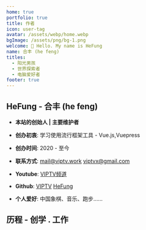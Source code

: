 ```yaml
---
home: true
portfolio: true
title: 作者
icon: user-tag
avatar: /assets/webp/home.webp
bgImage: /assets/png/bg-1.png
welcome: 👋 Hello. My name is HeFung
name: 合丰 (he feng)
titles:
  - 阳光男孩
  - 世界探索者
  - 电脑爱好者
footer: true  
---
```



## HeFung - 合丰 (he feng)

- **本站的创始人 | 主要维护者**

- **创办初衷**: 学习使用流行框架工具 - Vue.js,Vuepress

- **创办时间**: 2020 - 至今

- **联系方式**:  <mail@viptv.work> <viptvx@gmail.com>

- **Youtube**: [VIPTV频道](https://t.me/viptv_work) 

- **Github**: [VIPTV](https://github.com/viptv-work) [HeFung](https://github.com/hefung) 

- **个人爱好**: 中国象棋、音乐、跑步……

## 历程 - 创学 . 工作

<Experiences :items />


<script setup lang="ts">
const items = [
  {
    type: "study",
    place: "陕西 . 西安",
    title: "VIPTV - 工作室",
    time: "2021 年 10 月 - 2024 年 9 月",
    content: "了解接触vue,Vuepress架构工具，IPTV,Sources,v2ray...",
  },
  {
    type: "study",
    place: "北京 . 中国",
    time: "2021 年 8 月 - 2021 年 10 月",
    title: "VuePress -探寻学习",
    content: "学习流行前端框架Vuepress",
  },
  {
    type: "study",
    place: "北京 . 中国",
    time: "2020 年 10 月 - 2021 年 8 月",
    title: "Vue.js -探寻学习",
    content: "学习流行前端框架Vue.js",
  },
  {
    type: 'work',
    place: "内蒙 . 中国",
    time: "2021 年 3 月 - 2023 年 11 月",
    title: "矿山机电 -探寻大自然",
    content: "我本后山人，偶来城里过，上山容易，下山难。",
  },
  {
    type: 'work',
    place: "西安 . 中国",
    time: "2023 年 11 月 - 2024 年 9 月",
    title: "厂房扩建 - 放假",
    content: "自由职业者，初始日结工资，时间长了就到了月底发放",
  },
  {
    type: 'work',
    place: "内蒙 . 中国",
    time: "2024 年 10 月 - 至今",
    title: "收假回归",
    content: "回归矿山的愚公，几十如一日，生活的沉垫，坚强的活着",
  },
];
</script>